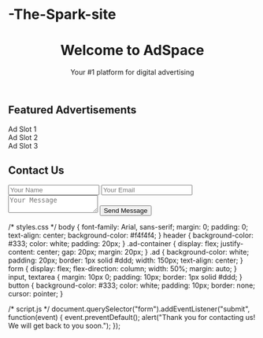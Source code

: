 # -The-Spark-site
<!DOCTYPE html>
<html lang="en">
<head>
    <meta charset="UTF-8">
    <meta name="viewport" content="width=device-width, initial-scale=1.0">
    <title>Advertising Website</title>
    <link rel="stylesheet" href="styles.css">
</head>
<body>
    <header>
        <h1>Welcome to AdSpace</h1>
        <p>Your #1 platform for digital advertising</p>
    </header>
    <section id="ads">
        <h2>Featured Advertisements</h2>
        <div class="ad-container">
            <div class="ad">Ad Slot 1</div>
            <div class="ad">Ad Slot 2</div>
            <div class="ad">Ad Slot 3</div>
        </div>
    </section>
    <section id="contact">
        <h2>Contact Us</h2>
        <form>
            <input type="text" placeholder="Your Name" required>
            <input type="email" placeholder="Your Email" required>
            <textarea placeholder="Your Message" required></textarea>
            <button type="submit">Send Message</button>
        </form>
    </section>
    <script src="script.js"></script>
</body>
</html>

/* styles.css */
body {
    font-family: Arial, sans-serif;
    margin: 0;
    padding: 0;
    text-align: center;
    background-color: #f4f4f4;
}
header {
    background-color: #333;
    color: white;
    padding: 20px;
}
.ad-container {
    display: flex;
    justify-content: center;
    gap: 20px;
    margin: 20px;
}
.ad {
    background-color: white;
    padding: 20px;
    border: 1px solid #ddd;
    width: 150px;
    text-align: center;
}
form {
    display: flex;
    flex-direction: column;
    width: 50%;
    margin: auto;
}
input, textarea {
    margin: 10px 0;
    padding: 10px;
    border: 1px solid #ddd;
}
button {
    background-color: #333;
    color: white;
    padding: 10px;
    border: none;
    cursor: pointer;
}

/* script.js */
document.querySelector("form").addEventListener("submit", function(event) {
    event.preventDefault();
    alert("Thank you for contacting us! We will get back to you soon.");
});
